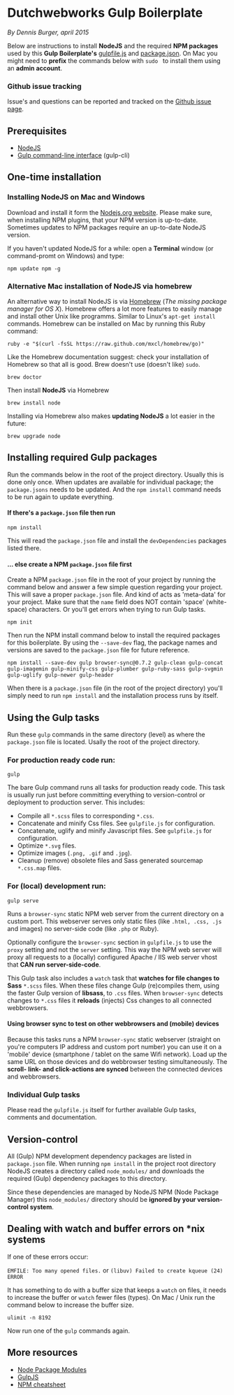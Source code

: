 # Dutchwebworks Gulp Boilerplate

*By Dennis Burger, april 2015*

Below are instructions to install **NodeJS** and the required **NPM packages** used by this **Gulp Boilerplate's** [gulpfile.js](https://gist.github.com/dutchwebworks/10528804#file-gulpfile-js) and [package.json](https://gist.github.com/dutchwebworks/10528804#file-package-json). On Mac you might need to **prefix** the commands below with `sudo ` to install them using an **admin account**.

### Github issue tracking

Issue's and questions can be reported and tracked on the [Github issue page](https://github.com/dutchwebworks/gulp-boilerplate/issues).

## Prerequisites

* [NodeJS](http://nodejs.org)
* [Gulp command-line interface](http://gulpjs.com/getting-started) (gulp-cli) 

## One-time installation

### Installing NodeJS on Mac and Windows

Download and install it form the [Nodejs.org website](http://nodejs.org). Please make sure, when installing NPM plugins, that your NPM version is up-to-date. Sometimes updates to NPM packages require an up-to-date NodeJS version.

If you haven't updated NodeJS for a while: open a **Terminal** window (or command-promt on Windows) and type:

	npm update npm -g

### Alternative Mac installation of NodeJS via homebrew

An alternative way to install NodeJS is via [Homebrew](http://brew.sh) (*The missing package manager for OS X*). Homebrew offers a lot more features to easily manage and install other Unix like programms. Similar to Linux's `apt-get install` commands. Homebrew can be installed on Mac by running this Ruby command:

	ruby -e "$(curl -fsSL https://raw.github.com/mxcl/homebrew/go)"

Like the Homebrew documentation suggest: check your installation of Homebrew so that all is good. Brew doesn't use (doesn't like) `sudo`.

	brew doctor

Then install **NodeJS** via Homebrew

	brew install node

Installing via Homebrew also makes **updating NodeJS** a lot easier in the future:

	brew upgrade node

## Installing required Gulp packages

Run the commands below in the root of the project directory. Usually this is done only once. When updates are available for individual package; the `package.jsons` needs to be updated. And the `npm install` command needs to be run again to update everything.

#### If there's a `package.json` file then run

	npm install

This will read the `package.json` file and install the `devDependencies` packages listed there.

#### ... else create a NPM `package.json` file first

Create a NPM `package.json` file in the root of your project by running the command below and answer a few simple question regarding your project. This will save a proper `package.json` file. And kind of acts as 'meta-data' for your project. Make sure that the `name` field does NOT contain 'space' (white-space) characters. Or you'll get errors when trying to run Gulp tasks.

	npm init

Then run the NPM install command below to install the required packages for this boilerplate. By using the `--save-dev` flag, the package names and versions are saved to the `package.json` file for future reference. 

	npm install --save-dev gulp browser-sync@0.7.2 gulp-clean gulp-concat gulp-imagemin gulp-minify-css gulp-plumber gulp-ruby-sass gulp-svgmin gulp-uglify gulp-newer gulp-header

When there is a `package.json` file (in the root of the project directory) you'll simply need to run `npm install` and the installation process runs by itself.

## Using the Gulp tasks

Run these `gulp` commands in the same directory (level) as where the `package.json` file is located. Usally the root of the project directory.

### For production ready code run:

	gulp

The bare Gulp command runs all tasks for production ready code. This task is usually run just before committing everything to version-control or deployment to production server. This includes:

* Compile all `*.scss` files to corresponding `*.css`.
* Concatenate and minify Css files. See `gulpfile.js` for configuration.
* Concatenate, uglify and minify Javascript files. See `gulpfile.js` for configuration.
* Optimize `*.svg` files.
* Optimize images (`.png, .gif` and `.jpg`).
* Cleanup (remove) obsolete files and Sass generated sourcemap `*.css.map` files.

### For (local) development run:

	gulp serve

Runs a `browser-sync` static NPM web server from the current directory on a custom port. This webserver serves only static files (like `.html, .css, .js` and images) no server-side code (like `.php` or Ruby).

Optionally configure the `browser-sync` section in `gulpfile.js` to use the `proxy` setting and not the `server` setting. This way the NPM web server will proxy all requests to a (locally) configured Apache / IIS web server vhost that **CAN run server-side-code**.

This Gulp task also includes a `watch` task that **watches for file changes to Sass** `*.scss` files. When these files change Gulp (re)compiles them, using the faster Gulp version of **libsass**, to `.css` files. When `browser-sync` detects changes to `*.css` files it **reloads** (injects) Css changes to all connected webbrowsers.

#### Using browser sync to test on other webbrowsers and (mobile) devices

Because this tasks runs a NPM `browser-sync` static webserver (straight on you're computers IP address and custom port number) you can use it on a 'mobile' device (smartphone / tablet on the same Wifi network). Load up the same URL on those devices and do webbrowser testing simultaneously. The **scroll- link- and click-actions are synced** between the connected devices and webbrowsers.

### Individual Gulp tasks

Please read the `gulpfile.js` itself for further available Gulp tasks, comments and documentation.

## Version-control

All (Gulp) NPM development dependency packages are listed in `package.json` file. When running `npm install` in the project root directory NodeJS creates a directory called `node_modules/` and downloads the required (Gulp) dependency packages to this directory.

Since these dependencies are managed by NodeJS NPM (Node Package Manager) this `node_modules/` directory should be **ignored by your version-control system**. 

## Dealing with watch and buffer errors on *nix systems

If one of these errors occur:

`EMFILE: Too many opened files.` or `(libuv) Failed to create kqueue (24) ERROR`

It has something to do with a buffer size that keeps a `watch` on files, it needs to increase the buffer or `watch` fewer files (types). On Mac / Unix run the command below to  increase the buffer size.

	ulimit -n 8192

Now run one of the `gulp` commands again.

## More resources

* [Node Package Modules](https://npmjs.org)
* [GulpJS](http://gulpjs.com)
* [NPM cheatsheet](http://blog.nodejitsu.com/npm-cheatsheet)
